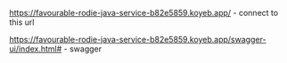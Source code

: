 https://favourable-rodie-java-service-b82e5859.koyeb.app/ - connect to this url

https://favourable-rodie-java-service-b82e5859.koyeb.app/swagger-ui/index.html# - swagger
